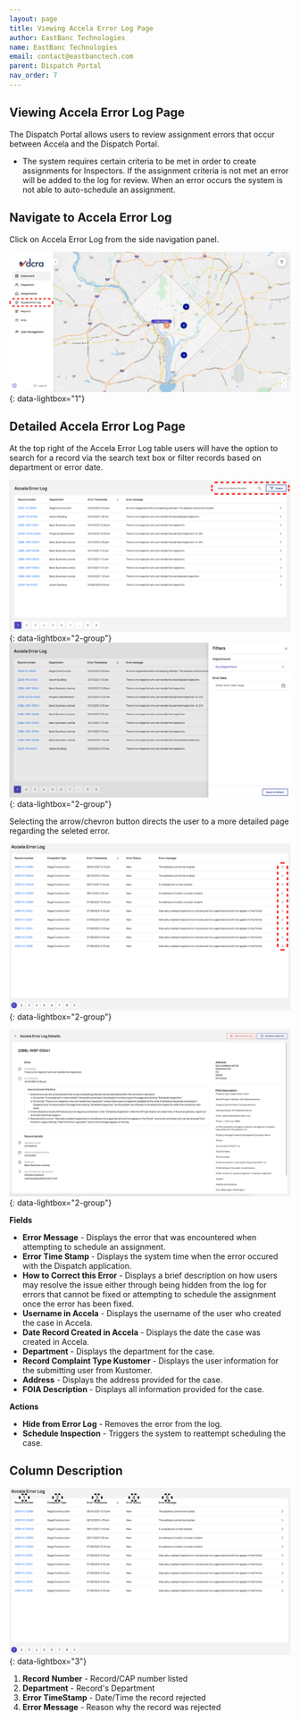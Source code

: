 ```yaml
---
layout: page
title: Viewing Accela Error Log Page
author: EastBanc Technologies
name: EastBanc Technologies
email: contact@eastbanctech.com
parent: Dispatch Portal
nav_order: 7
---
```


<section id="viewing-accela-error-log-page" markdown="1">

# Viewing Accela Error Log Page

The Dispatch Portal allows users to review assignment errors that occur between Accela and the Dispatch Portal.  

* The system requires certain criteria to be met in order to create assignments for Inspectors.  If the assignment criteria is not met an error will be added to the log for review. When an error occurs the system is not able to auto-schedule an assignment. 

<section id="navigate-to-accela-error-log" markdown="1">

## Navigate to Accela Error Log
Click on Accela Error Log from the side navigation panel.

![AC1 -screenshot](../images/dispatch-portal/dp-accela-error-log/nav-to-accela-error-log.png){: data-lightbox="1"}

</section>
<section id="detailed-accela-error-log-page" markdown="1">

## Detailed Accela Error Log Page
At the top right of the Accela Error Log table users will have the option to search for a record via the search text box or filter records based on department or error date. 

![acc5 -screenshot](../images/dispatch-portal/dp-accela-error-log/detailed-error-log2.png){: data-lightbox="2-group"}
![acc6 -screenshot](../images/dispatch-portal/dp-accela-error-log/Filters.png){: data-lightbox="2-group"}

Selecting the arrow/chevron button directs the user to a more detailed page regarding the seleted error. 
 
![acc3 -screenshot](../images/dispatch-portal/dp-accela-error-log/detailed-error-log.png){: data-lightbox="2-group"}

![acc4 -screenshot](../images/dispatch-portal/dp-accela-error-log/detailed-error-log1.png){: data-lightbox="2-group"}

**Fields**

* **Error Message** - Displays the error that was encountered when attempting to schedule an assignment. 
* **Error Time Stamp** - Displays the system time when the error occured with the Dispatch application.
* **How to Correct this Error** - Displays a brief description on how users may resolve the issue either through being hidden from the log for errors that cannot be fixed or attempting to schedule the assignment once the error has been fixed.
* **Username in Accela** -  Displays the username of the user who created the case in Accela. 
* **Date Record Created in Accela** - Displays the date the case was created in Accela.
* **Department** -  Displays the department for the case. 
* **Record Complaint Type Kustomer** - Displays the user information for the submitting user from Kustomer.
* **Address** - Displays the address provided for the case. 
* **FOIA Description** - Displays all information provided for the case. 

**Actions**
* **Hide from Error Log** - Removes the error from the log. 
* **Schedule Inspection** - Triggers the system to reattempt scheduling the case. 

</section>
<section id="column-description" markdown="1">

## Column Description

![acc10 -screenshot](../images/dispatch-portal/dp-accela-error-log/column-description.png){: data-lightbox="3"}

1. **Record Number** - Record/CAP number listed
2. **Department** - Record's Department
3. **Error TimeStamp** - Date/Time the record rejected
5. **Error Message** - Reason why the record was rejected

</section>
</section>
